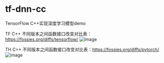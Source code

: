 # tf-dnn-cc
TensorFlow C++实现深度学习模型demo

TF C++ 不同版本之间函数接口改变对比表：https://fossies.org/diffs/tensorflow/
![image](https://user-images.githubusercontent.com/36963108/163410372-949b90bc-6233-45a3-b699-47cbfa5eb525.png)

TH C++ 不同版本之间函数接口改变对比表：https://fossies.org/diffs/pytorch/
![image](https://user-images.githubusercontent.com/36963108/163411029-3b7e41ab-6f86-4878-b7ea-b0a93623b3ae.png)

